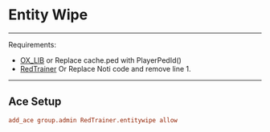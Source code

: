 # Entity Wipe 
---
Requirements:
- [OX_LIB](https://github.com/overextended/ox_lib) or Replace cache.ped with PlayerPedId()
- [RedTrainer](https://github.com/Zaps6000/RedTrainer) Or Replace Noti code and remove line 1.
--- 
## Ace Setup 
```cfg
add_ace group.admin RedTrainer.entitywipe allow
```
